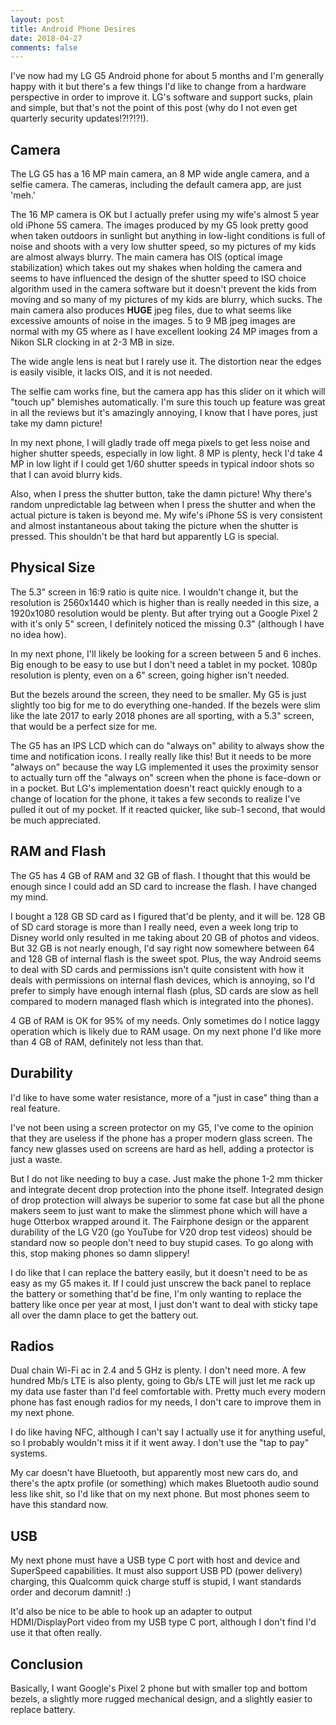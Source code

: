 ```yaml
---
layout: post
title: Android Phone Desires
date: 2018-04-27
comments: false
---
```


I've now had my LG G5 Android phone for about 5 months and I'm generally happy
with it but there's a few things I'd like to change from a hardware perspective
in order to improve it.  LG's software and support sucks, plain and simple, but
that's not the point of this post (why do I not even get quarterly security
updates!?!?!?!).

## Camera

The LG G5 has a 16 MP main camera, an 8 MP wide angle camera, and a selfie
camera.  The cameras, including the default camera app, are just 'meh.'

The 16 MP camera is OK but I actually prefer using my wife's almost 5 year old
iPhone 5S camera.  The images produced by my G5 look pretty good when taken
outdoors in sunlight but anything in low-light conditions is full of noise and
shoots with a very low shutter speed, so my pictures of my kids are almost
always blurry.  The main camera has OIS (optical image stabilization) which
takes out my shakes when holding the camera and seems to have influenced the
design of the shutter speed to ISO choice algorithm used in the camera software
but it doesn't prevent the kids from moving and so many of my pictures of my
kids are blurry, which sucks.  The main camera also produces **HUGE** jpeg
files, due to what seems like excessive amounts of noise in the images.  5 to 9
MB jpeg images are normal with my G5 where as I have excellent looking 24 MP
images from a Nikon SLR clocking in at 2-3 MB in size.

The wide angle lens is neat but I rarely use it.  The distortion near the edges
is easily visible, it lacks OIS, and it is not needed.

The selfie cam works fine, but the camera app has this slider on it which will
"touch up" blemishes automatically.  I'm sure this touch up feature was great in
all the reviews but it's amazingly annoying, I know that I have pores, just take
my damn picture!

In my next phone, I will gladly trade off mega pixels to get less noise and
higher shutter speeds, especially in low light.  8 MP is plenty, heck I'd take 4
MP in low light if I could get 1/60 shutter speeds in typical indoor shots so
that I can avoid blurry kids.

Also, when I press the shutter button, take the damn picture!  Why there's
random unpredictable lag between when I press the shutter and when the actual
picture is taken is beyond me.  My wife's iPhone 5S is very consistent and
almost instantaneous about taking the picture when the shutter is pressed.  This
shouldn't be that hard but apparently LG is special.

## Physical Size

The 5.3" screen in 16:9 ratio is quite nice.  I wouldn't change it, but the
resolution is 2560x1440 which is higher than is really needed in this size, a
1920x1080 resolution would be plenty.  But after trying out a Google Pixel 2
with it's only 5" screen, I definitely noticed the missing 0.3" (although I have
no idea how).

In my next phone, I'll likely be looking for a screen between 5 and 6 inches.
Big enough to be easy to use but I don't need a tablet in my pocket.  1080p
resolution is plenty, even on a 6" screen, going higher isn't needed.

But the bezels around the screen, they need to be smaller.  My G5 is just
slightly too big for me to do everything one-handed.  If the bezels were slim
like the late 2017 to early 2018 phones are all sporting, with a 5.3" screen,
that would be a perfect size for me.

The G5 has an IPS LCD which can do "always on" ability to always show the time
and notification icons.  I really really like this!  But it needs to be more
"always on" because the way LG implemented it uses the proximity sensor to
actually turn off the "always on" screen when the phone is face-down or in a
pocket.  But LG's implementation doesn't react quickly enough to a change of
location for the phone, it takes a few seconds to realize I've pulled it out of
my pocket.  If it reacted quicker, like sub-1 second, that would be much
appreciated.

## RAM and Flash

The G5 has 4 GB of RAM and 32 GB of flash.  I thought that this would be enough
since I could add an SD card to increase the flash.  I have changed my mind.

I bought a 128 GB SD card as I figured that'd be plenty, and it will be.  128 GB
of SD card storage is more than I really need, even a week long trip to Disney
world only resulted in me taking about 20 GB of photos and videos.  But 32 GB is
not nearly enough, I'd say right now somewhere between 64 and 128 GB of internal
flash is the sweet spot.  Plus, the way Android seems to deal with SD cards and
permissions isn't quite consistent with how it deals with permissions on
internal flash devices, which is annoying, so I'd prefer to simply have enough
internal flash (plus, SD cards are slow as hell compared to modern managed flash
which is integrated into the phones).

4 GB of RAM is OK for 95% of my needs.  Only sometimes do I notice laggy
operation which is likely due to RAM usage.  On my next phone I'd like more than
4 GB of RAM, definitely not less than that.

## Durability

I'd like to have some water resistance, more of a "just in case" thing than a
real feature.

I've not been using a screen protector on my G5, I've come to the opinion that
they are useless if the phone has a proper modern glass screen.  The fancy new
glasses used on screens are hard as hell, adding a protector is just a waste.

But I do not like needing to buy a case.  Just make the phone 1-2 mm thicker and
integrate decent drop protection into the phone itself.  Integrated design of
drop protection will always be superior to some fat case but all the phone
makers seem to just want to make the slimmest phone which will have a huge
Otterbox wrapped around it.  The Fairphone design or the apparent durability of
the LG V20 (go YouTube for V20 drop test videos) should be standard now so
people don't need to buy stupid cases.  To go along with this, stop making
phones so damn slippery!

I do like that I can replace the battery easily, but it doesn't need to be as
easy as my G5 makes it.  If I could just unscrew the back panel to replace the
battery or something that'd be fine, I'm only wanting to replace the battery
like once per year at most, I just don't want to deal with sticky tape all over
the damn place to get the battery out.

## Radios

Dual chain Wi-Fi ac in 2.4 and 5 GHz is plenty.  I don't need more.  A few
hundred Mb/s LTE is also plenty, going to Gb/s LTE will just let me rack up my
data use faster than I'd feel comfortable with.  Pretty much every modern phone
has fast enough radios for my needs, I don't care to improve them in my next
phone.

I do like having NFC, although I can't say I actually use it for anything
useful, so I probably wouldn't miss it if it went away.  I don't use the "tap to
pay" systems.

My car doesn't have Bluetooth, but apparently most new cars do, and there's the
aptx profile (or something) which makes Bluetooth audio sound less like shit, so
I'd like that on my next phone.  But most phones seem to have this standard now.

## USB

My next phone must have a USB type C port with host and device and SuperSpeed
capabilities.  It must also support USB PD (power delivery) charging, this
Qualcomm quick charge stuff is stupid, I want standards order and decorum
damnit! :)

It'd also be nice to be able to hook up an adapter to output HDMI/DisplayPort
video from my USB type C port, although I don't find I'd use it that often
really.

## Conclusion

Basically, I want Google's Pixel 2 phone but with smaller top and bottom bezels,
a slightly more rugged mechanical design, and a slightly easier to replace
battery.
